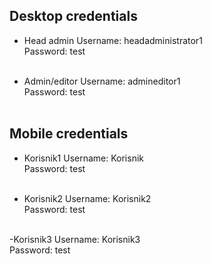  ## Desktop credentials

- Head admin
Username: headadministrator1 <br/>
Password: test <br/><br/>

- Admin/editor
Username: admineditor1<br/>
Password: test<br/><br/>

## Mobile credentials

- Korisnik1
Username: Korisnik<br/>
Password: test<br/><br/>

- Korisnik2
Username: Korisnik2<br/>
Password: test<br/><br/>

-Korisnik3
Username: Korisnik3<br/>
Password: test<br/><br/>

